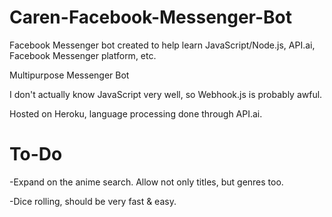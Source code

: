 # Caren-Facebook-Messenger-Bot
Facebook Messenger bot created to help learn JavaScript/Node.js, API.ai, Facebook Messenger platform, etc.

Multipurpose Messenger Bot

I don't actually know JavaScript very well, so Webhook.js is probably awful.

Hosted on Heroku, language processing done through API.ai. 

# To-Do
-Expand on the anime search. Allow not only titles, but genres too.

-Dice rolling, should be very fast & easy.

